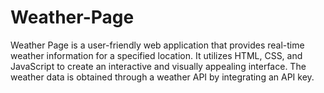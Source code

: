 # Weather-Page
Weather Page is a user-friendly web application that provides real-time weather information for a specified location. It utilizes HTML, CSS, and JavaScript to create an interactive and visually appealing interface. The weather data is obtained through a weather API by integrating an API key.
